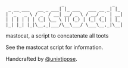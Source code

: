 ```
                     _                  _   
 _ __ ___   __ _ ___| |_ ___   ___ __ _| |_
| '_ ` _ \ / _` / __| __/ _ \ / __/ _` | __|
| | | | | | (_| \__ \ || (_) | (_| (_| | |_
|_| |_| |_|\__,_|___/\__\___/ \___\__,_|\__|
```
mastocat, a script to concatenate all toots

See the mastocat script for information.

Handcrafted by <a href="https://mastodon.online/@unixtippse" rel="me">@unixtippse</a>.